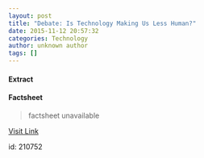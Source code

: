 ```yaml
---
layout: post
title: "Debate: Is Technology Making Us Less Human?"
date: 2015-11-12 20:57:32
categories: Technology
author: unknown author
tags: []
---
```



#### Extract
>

#### Factsheet
>factsheet unavailable

[Visit Link](http://www.gereports.com/debate/debate-is-technology-making-us-less-human/)

id:  210752

